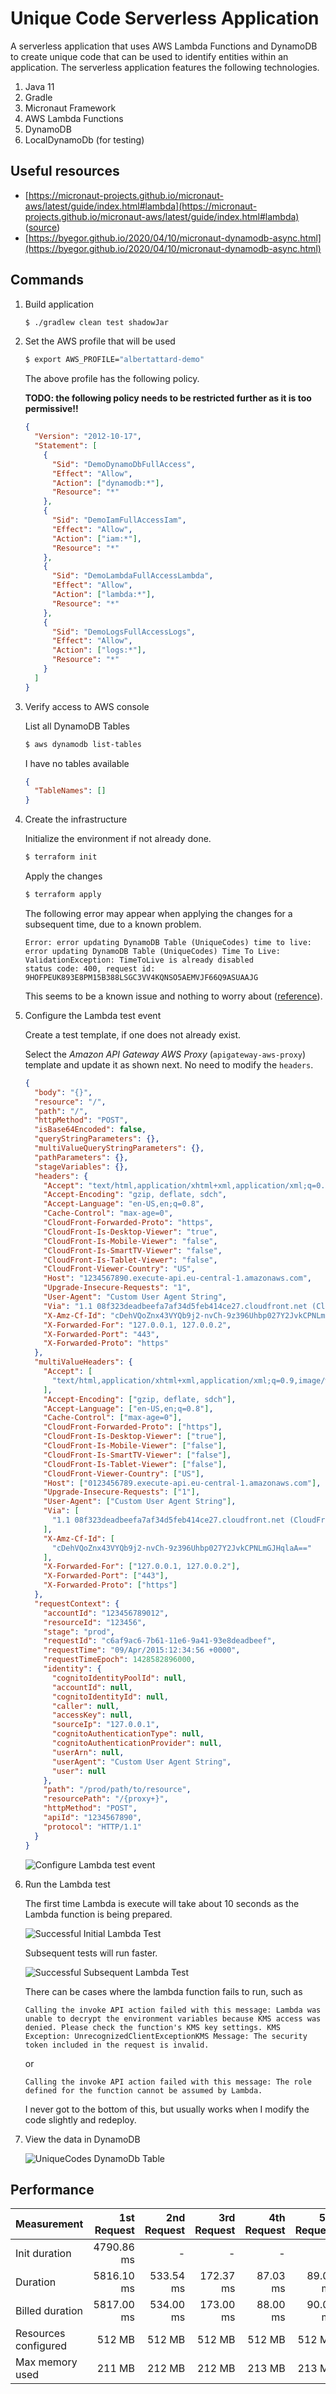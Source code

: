 # Unique Code Serverless Application

A serverless application that uses AWS Lambda Functions and DynamoDB to create unique code that can be used to identify
entities within an application. The serverless application features the following technologies.

1. Java 11
1. Gradle
1. Micronaut Framework
1. AWS Lambda Functions
1. DynamoDB
1. LocalDynamoDb (for testing)

## Useful resources

- [https://micronaut-projects.github.io/micronaut-aws/latest/guide/index.html#lambda](https://micronaut-projects.github.io/micronaut-aws/latest/guide/index.html#lambda) ([source](https://github.com/micronaut-guides/mn-application-aws-lambda-java11/tree/master/complete))
- [https://byegor.github.io/2020/04/10/micronaut-dynamodb-async.html](https://byegor.github.io/2020/04/10/micronaut-dynamodb-async.html)

## Commands

1. Build application

   ```bash
   $ ./gradlew clean test shadowJar
   ```

1. Set the AWS profile that will be used

   ```bash
   $ export AWS_PROFILE="albertattard-demo"
   ```

   The above profile has the following policy.

   **TODO: the following policy needs to be restricted further as it is too permissive!!**

   ```json
   {
     "Version": "2012-10-17",
     "Statement": [
       {
         "Sid": "DemoDynamoDbFullAccess",
         "Effect": "Allow",
         "Action": ["dynamodb:*"],
         "Resource": "*"
       },
       {
         "Sid": "DemoIamFullAccessIam",
         "Effect": "Allow",
         "Action": ["iam:*"],
         "Resource": "*"
       },
       {
         "Sid": "DemoLambdaFullAccessLambda",
         "Effect": "Allow",
         "Action": ["lambda:*"],
         "Resource": "*"
       },
       {
         "Sid": "DemoLogsFullAccessLogs",
         "Effect": "Allow",
         "Action": ["logs:*"],
         "Resource": "*"
       }
     ]
   }
   ```

1. Verify access to AWS console

   List all DynamoDB Tables

   ```bash
   $ aws dynamodb list-tables
   ```

   I have no tables available

   ```json
   {
     "TableNames": []
   }
   ```

1. Create the infrastructure

   Initialize the environment if not already done.

   ```bash
   $ terraform init
   ```

   Apply the changes

   ```bash
   $ terraform apply
   ```

   The following error may appear when applying the changes for a subsequent time, due to a known problem.

   ```text
   Error: error updating DynamoDB Table (UniqueCodes) time to live: error updating DynamoDB Table (UniqueCodes) Time To Live: ValidationException: TimeToLive is already disabled
   status code: 400, request id: 9HOFPEUK893E8PM15B388LSGC3VV4KQNSO5AEMVJF66Q9ASUAAJG
   ```

   This seems to be a known issue and nothing to worry about ([reference](https://github.com/hashicorp/terraform-provider-aws/issues/10304)).

1. Configure the Lambda test event

   Create a test template, if one does not already exist.

   Select the _Amazon API Gateway AWS Proxy_ (`apigateway-aws-proxy`) template and update it as shown next. No need to modify the `headers`.

   ```json
   {
     "body": "{}",
     "resource": "/",
     "path": "/",
     "httpMethod": "POST",
     "isBase64Encoded": false,
     "queryStringParameters": {},
     "multiValueQueryStringParameters": {},
     "pathParameters": {},
     "stageVariables": {},
     "headers": {
       "Accept": "text/html,application/xhtml+xml,application/xml;q=0.9,image/webp,*/*;q=0.8",
       "Accept-Encoding": "gzip, deflate, sdch",
       "Accept-Language": "en-US,en;q=0.8",
       "Cache-Control": "max-age=0",
       "CloudFront-Forwarded-Proto": "https",
       "CloudFront-Is-Desktop-Viewer": "true",
       "CloudFront-Is-Mobile-Viewer": "false",
       "CloudFront-Is-SmartTV-Viewer": "false",
       "CloudFront-Is-Tablet-Viewer": "false",
       "CloudFront-Viewer-Country": "US",
       "Host": "1234567890.execute-api.eu-central-1.amazonaws.com",
       "Upgrade-Insecure-Requests": "1",
       "User-Agent": "Custom User Agent String",
       "Via": "1.1 08f323deadbeefa7af34d5feb414ce27.cloudfront.net (CloudFront)",
       "X-Amz-Cf-Id": "cDehVQoZnx43VYQb9j2-nvCh-9z396Uhbp027Y2JvkCPNLmGJHqlaA==",
       "X-Forwarded-For": "127.0.0.1, 127.0.0.2",
       "X-Forwarded-Port": "443",
       "X-Forwarded-Proto": "https"
     },
     "multiValueHeaders": {
       "Accept": [
         "text/html,application/xhtml+xml,application/xml;q=0.9,image/webp,*/*;q=0.8"
       ],
       "Accept-Encoding": ["gzip, deflate, sdch"],
       "Accept-Language": ["en-US,en;q=0.8"],
       "Cache-Control": ["max-age=0"],
       "CloudFront-Forwarded-Proto": ["https"],
       "CloudFront-Is-Desktop-Viewer": ["true"],
       "CloudFront-Is-Mobile-Viewer": ["false"],
       "CloudFront-Is-SmartTV-Viewer": ["false"],
       "CloudFront-Is-Tablet-Viewer": ["false"],
       "CloudFront-Viewer-Country": ["US"],
       "Host": ["0123456789.execute-api.eu-central-1.amazonaws.com"],
       "Upgrade-Insecure-Requests": ["1"],
       "User-Agent": ["Custom User Agent String"],
       "Via": [
         "1.1 08f323deadbeefa7af34d5feb414ce27.cloudfront.net (CloudFront)"
       ],
       "X-Amz-Cf-Id": [
         "cDehVQoZnx43VYQb9j2-nvCh-9z396Uhbp027Y2JvkCPNLmGJHqlaA=="
       ],
       "X-Forwarded-For": ["127.0.0.1, 127.0.0.2"],
       "X-Forwarded-Port": ["443"],
       "X-Forwarded-Proto": ["https"]
     },
     "requestContext": {
       "accountId": "123456789012",
       "resourceId": "123456",
       "stage": "prod",
       "requestId": "c6af9ac6-7b61-11e6-9a41-93e8deadbeef",
       "requestTime": "09/Apr/2015:12:34:56 +0000",
       "requestTimeEpoch": 1428582896000,
       "identity": {
         "cognitoIdentityPoolId": null,
         "accountId": null,
         "cognitoIdentityId": null,
         "caller": null,
         "accessKey": null,
         "sourceIp": "127.0.0.1",
         "cognitoAuthenticationType": null,
         "cognitoAuthenticationProvider": null,
         "userArn": null,
         "userAgent": "Custom User Agent String",
         "user": null
       },
       "path": "/prod/path/to/resource",
       "resourcePath": "/{proxy+}",
       "httpMethod": "POST",
       "apiId": "1234567890",
       "protocol": "HTTP/1.1"
     }
   }
   ```

   ![Configure Lambda test event](assets/images/Configure-Lambda-Test-Event.png)

1. Run the Lambda test

   The first time Lambda is execute will take about 10 seconds as the Lambda function is being prepared.

   ![Successful Initial Lambda Test](assets/images/Successful-Initial-Lambda-Test.png)

   Subsequent tests will run faster.

   ![Successful Subsequent Lambda Test](assets/images/Successful-Subsequent-Lambda-Test.png)

   There can be cases where the lambda function fails to run, such as

   ```text
   Calling the invoke API action failed with this message: Lambda was unable to decrypt the environment variables because KMS access was denied. Please check the function's KMS key settings. KMS Exception: UnrecognizedClientExceptionKMS Message: The security token included in the request is invalid.
   ```

   or

   ```text
   Calling the invoke API action failed with this message: The role defined for the function cannot be assumed by Lambda.
   ```

   I never got to the bottom of this, but usually works when I modify the code slightly and redeploy.

1. View the data in DynamoDB

   ![UniqueCodes DynamoDb Table](assets/images/UniqueCodes-DynamoDb-Table.png)

## Performance

| Measurement          | 1st Request | 2nd Request | 3rd Request | 4th Request | 5th Request |
| -------------------- | ----------: | ----------: | ----------: | ----------: | ----------: |
| Init duration        |  4790.86 ms |           - |           - |           - |           - |
| Duration             |  5816.10 ms |   533.54 ms |   172.37 ms |    87.03 ms |    89.08 ms |
| Billed duration      |  5817.00 ms |   534.00 ms |   173.00 ms |    88.00 ms |    90.00 ms |
| Resources configured |      512 MB |      512 MB |      512 MB |      512 MB |      512 MB |
| Max memory used      |      211 MB |      212 MB |      212 MB |      213 MB |      213 MB |
